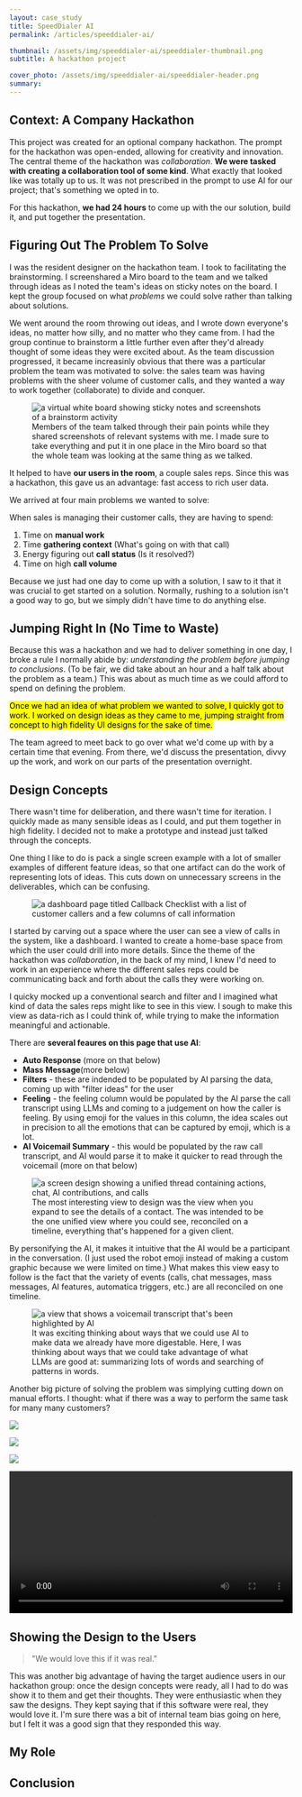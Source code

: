 ```yaml
---
layout: case_study
title: SpeedDialer AI
permalink: /articles/speeddialer-ai/

thumbnail: /assets/img/speeddialer-ai/speeddialer-thumbnail.png
subtitle: A hackathon project

cover_photo: /assets/img/speeddialer-ai/speeddialer-header.png
summary: 
---
```


## Context: A Company Hackathon

This project was created for an optional company hackathon. The prompt for the hackathon was open-ended, allowing for creativity and innovation. The central theme of the hackathon was _collaboration_. **We were tasked with creating a collaboration tool of some kind**. What exactly that looked like was totally up to us. It was not prescribed in the prompt to use AI for our project; that's something we opted in to.

For this hackathon, **we had 24 hours** to come up with the our solution, build it, and put together the presentation.

## Figuring Out The Problem To Solve

I was the resident designer on the hackathon team. I took to facilitating the brainstorming. I screenshared a Miro board to the team and we talked through ideas as I noted the team's ideas on sticky notes on the board. I kept the group focused on what _problems_ we could solve rather than talking about solutions. 

We went around the room throwing out ideas, and I wrote down everyone's ideas, no matter how silly, and no matter who they came from. I had the group continue to brainstorm a little further even after they'd already thought of some ideas they were excited about. As the team discussion progressed, it became increasinly obvious that there was a particular problem the team was motivated to solve: the sales team was having problems with the sheer volume of customer calls, and they wanted a way to work together (collaborate) to divide and conquer. 

<figure>
    <img alt="a virtual white board showing sticky notes and screenshots of a brainstorm activity" src="/assets/img/speeddialer-ai/miro-board.png">
    <figcaption>Members of the team talked through their pain points while they shared screenshots of relevant systems with me. I made sure to take everything and put it in one place in the Miro board so that the whole team was looking at the same thing as we talked.</figcaption>
</figure>

It helped to have **our users in the room**, a couple sales reps. Since this was a hackathon, this gave us an advantage: fast access to rich user data. 

We arrived at four main problems we wanted to solve: 

When sales is managing their customer calls, they are having to spend:

1. Time on **manual work**
2. Time **gathering context** (What's going on with that call)
3. Energy figuring out **call status** (Is it resolved?)
4. Time on high **call volume**

Because we just had one day to come up with a solution, I saw to it that it was crucial to get started on a solution. Normally, rushing to a solution isn't a good way to go, but we simply didn't have time to do anything else. 

## Jumping Right In (No Time to Waste)

Because this was a hackathon and we had to deliver something in one day, I broke a rule I normally abide by: _understanding the problem before jumping to conclusions_. (To be fair, we did take about an hour and a half talk about the problem as a team.) This was about as much time as we could afford to spend on defining the problem.

<mark>Once we had an idea of what problem we wanted to solve, I quickly got to work. I worked on design ideas as they came to me, jumping straight from concept to high fidelity UI designs for the sake of time.</mark>

The team agreed to meet back to go over what we'd come up with by a certain time that evening. From there, we'd discuss the presentation, divvy up the work, and work on our parts of the presentation overnight. 

## Design Concepts

There wasn't time for deliberation, and there wasn't time for iteration. I quickly made as many sensible ideas as I could, and put them together in high fidelity. I decided not to make a prototype and instead just talked through the concepts. 

One thing I like to do is pack a single screen example with a lot of smaller examples of different feature ideas, so that one artifact can do the work of representing lots of ideas. This cuts down on unnecessary screens in the deliverables, which can be confusing.

<figure>
    <img alt="a dashboard page titled Callback Checklist with a list of customer callers and a few columns of call information" src="/assets/img/speeddialer-ai/callback-checklist.png">
    <figcaption></figcaption>
</figure>

I started by carving out a space where the user can see a view of calls in the system, like a dashboard. I wanted to create a home-base space from which the user could drill into more details. Since the theme of the hackathon was _collaboration_, in the back of my mind, I knew I'd need to work in an experience where the different sales reps could be communicating back and forth about the calls they were working on.

I quicky mocked up a conventional search and filter and I imagined what kind of data the sales reps might like to see in this view. I sough to make this view as data-rich as I could think of, while trying to make the information meaningful and actionable. 

There are **several feaures on this page that use AI**:

* **Auto Response** (more on that below)
* **Mass Message**(more below)
* **Filters** - these are indended to be populated by AI parsing the data, coming up with "filter ideas" for the user
* **Feeling** - the feeling column would be populated by the AI parse the call transcript using LLMs and coming to a judgement on how the caller is feeling. By using emoji for the values in this column, the idea scales out in precision to all the emotions that can be captured by emoji, which is a lot.
* **AI Voicemail Summary** - this would be populated by the raw call transcript, and AI would parse it to make it quicker to read through the voicemail (more on that below)

<figure>
    <img alt="a screen design showing a unified thread containing actions, chat, AI contributions, and calls" src="/assets/img/speeddialer-ai/customer-activity-history.png">
    <figcaption>The most interesting view to design was the view when you expand to see the details of a contact. The was intended to be the one unified view where you could see, reconciled on a timeline, everything that's happened for a given client.</figcaption>
</figure>

By personifying the AI, it makes it intuitive that the AI would be a participant in the conversation. (I just used the robot emoji instead of making a custom graphic because we were limited on time.) What makes this view easy to follow is the fact that the variety of events (calls, chat messages, mass messages, AI features, automatica triggers, etc.) are all reconciled on one timeline.

<figure>
    <img alt="a view that shows a voicemail transcript that's been highlighted by AI" src="/assets/img/speeddialer-ai/voicemail-details.png">
    <figcaption>It was exciting thinking about ways that we could use AI to make data we already have more digestable. Here, I was thinking about ways that we could take advantage of what LLMs are good at: summarizing lots of words and searching of patterns in words.</figcaption>
</figure>

Another big picture of solving the problem was simplying cutting down on manual efforts. I thought: what if there was a way to perform the same task for many many customers? 



![](/assets/img/speeddialer-ai/auto-responder.png)

![](/asset/img/speeddialer-ai/mass-message.png)

![](/assets/img/speeddialer-ai/all-calls.png)

<video width="100%" controls>
    <source src="/assets/img/speeddialer-ai/final-hackathon-presentation.mp4" >
</video>

## Showing the Design to the Users

> "We would love this if it was real."

This was another big advantage of having the target audience users in our hackathon group: once the design concepts were ready, all I had to do was show it to them and get their thoughts. They were enthusiastic when they saw the designs. They kept saying that if this software were real, they would love it. I'm sure there was a bit of internal team bias going on here, but I felt it was a good sign that they responded this way. 

## My Role



## Conclusion 

